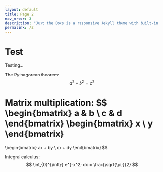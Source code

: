 ```yaml
---
layout: default
title: Page 2
nav_order: 3
description: "Just the Docs is a responsive Jekyll theme with built-in search that is easily customizable and hosted on GitHub Pages."
permalink: /2
---
```


# Test

Testing...

The Pythagorean theorem:
$$
a^2 + b^2 = c^2
$$

Matrix multiplication:
$$
\begin{bmatrix}
a & b \\
c & d
\end{bmatrix}
\begin{bmatrix}
x \\
y
\end{bmatrix}
=
\begin{bmatrix}
ax + by \\
cx + dy
\end{bmatrix}
$$

Integral calculus:
$$
\int_{0}^{\infty} e^{-x^2} dx = \frac{\sqrt{\pi}}{2}
$$
